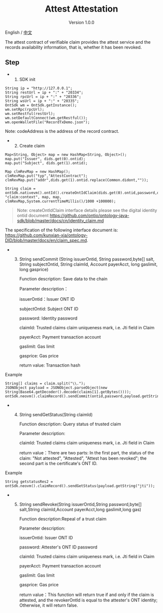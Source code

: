 <h1 align="center"> Attest Attestation </h1>

<p align="center" class="version">Version 1.0.0 </p>

English / [中文](../cn/attest.md)


The attest contract of verifiable claim provides the attest service and the records availability information, that is, whether it has been revoked.

## Step


* 1. SDK init


```
String ip = "http://127.0.0.1";
String restUrl = ip + ":" + "20334";
String rpcUrl = ip + ":" + "20336";
String wsUrl = ip + ":" + "20335";
OntSdk wm = OntSdk.getInstance();
wm.setRpc(rpcUrl);
wm.setRestful(restUrl);
wm.setDefaultConnect(wm.getRestful());
wm.openWalletFile("RecordTxDemo.json");

```

Note: codeAddress is the address of the record contract.

* 2. Create claim

```
Map<String, Object> map = new HashMap<String, Object>();
map.put("Issuer", dids.get(0).ontid);
map.put("Subject", dids.get(1).ontid);

Map clmRevMap = new HashMap();
clmRevMap.put("typ","AttestContract");
clmRevMap.put("addr",dids.get(1).ontid.replace(Common.didont,""));

String claim = ontSdk.nativevm().ontId().createOntIdClaim(dids.get(0).ontid,password,dids.get(0).controls.get(0).getSalt(), "claim:context", map, map,
clmRevMap,System.currentTimeMillis()/1000 +100000);
```

> Note: createOntIdClaim interface details please see the digital identity ontid document https://github.com/ontio/ontology-java-sdk/blob/master/docs/cn/identity_claim.md


The specification of the following interface document is: https://github.com/kunxian-xia/ontology-DID/blob/master/docs/en/claim_spec.md.


* 3. String sendCommit (String issuerOntid, String password,byte[] salt, String subjectOntid, String claimId, Account payerAcct, long gaslimit, long gasprice)

        Function description: Save data to the chain

        Parameter description：

        issuerOntid：Issuer ONT ID

        subjectOntid: Subject ONT ID

        password: Identity password

        claimId: Trusted claims claim uniqueness mark, i.e. Jti field in Claim

        payerAcct: Payment transaction account

        gaslimit: Gas limit

        gasprice: Gas price

        return value: Transaction hash


Example

```
String[] claims = claim.split("\\.");
JSONObject payload = JSONObject.parseObject(new String(Base64.getDecoder().decode(claims[1].getBytes())));
ontSdk.neovm().claimRecord().sendCommit(ontid,password,payload.getString("jti"),0)
```


* 4. String sendGetStatus(String claimId)

        Function description: Query status of trusted claim

        Parameter description:

        claimId: Trusted claims claim uniqueness mark, i.e. Jti field in Claim

        return value：There are two parts: In the first part, the status of the claim: "Not attested", "Attested", "Attest has been revoked"; the second part is the certificate's ONT ID.

Example
```
String getstatusRes2 = ontSdk.neovm().claimRecord().sendGetStatus(payload.getString("jti"));
```


* 5. String sendRevoke(String issuerOntid,String password,byte[] salt,String claimId,Account payerAcct,long gaslimit,long gas)

        Function description:Repeal of a trust claim

        Parameter description:

        issuerOntid: Issuer ONT ID

        password: Attester's ONT ID password

        claimId: Trusted claims claim uniqueness mark, i.e. Jti field in Claim

        payerAcct: Payment transaction account

        gaslimit: Gas limit

        gasprice: Gas price

        return value：This function will return true if and only if the claim is attested, and the revokerOntId is equal to the attester's ONT identity; Otherwise, it will return false.
